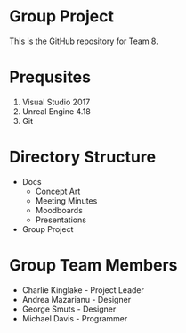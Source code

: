 # Group Project
This is the GitHub repository for Team 8.

# Prequsites
1. Visual Studio 2017
2. Unreal Engine 4.18
3. Git

# Directory Structure
- Docs
  - Concept Art
  - Meeting Minutes
  - Moodboards
  - Presentations
- Group Project

# Group Team Members
* Charlie Kinglake - Project Leader
* Andrea Mazarianu - Designer
* George Smuts - Designer
* Michael Davis - Programmer
